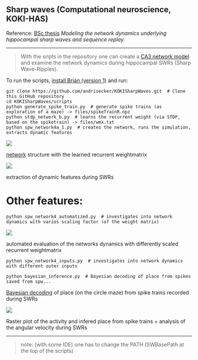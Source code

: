 ## Sharp waves (Computational neuroscience, KOKI-HAS)

Reference: [BSc thesis](https://drive.google.com/drive/folders/0B089tpx89mdXdjdkbk9JSjBjMDQ) *Modeling the network dynamics underlying hippocampal sharp waves and sequence replay.*

------------------------------------------------------

> With the sripts in the repository one can create a [CA3 network model](https://github.com/andrisecker/KOKISharpWaves/blob/master/CA3_network_model.pdf) and examine the network dynamics during hippocampal SWRs (Sharp Wave-Ripples).

To run the scripts, [install Brian (version 1)](http://brian.readthedocs.org/en/latest/installation.html) and run:

    git clone https://github.com/andrisecker/KOKISharpWaves.git  # Clone this GitHub repository
    cd KOKISharpWaves/scripts
    python generate_spike_train.py  # generate spike trains (as exploration of a maze) -> files/spikeTrainR.npz
    python stdp_network_b.py  # learns the recurrent weight (via STDP, based on the spiketrain) -> files/wmx.txt
    python spw_network4a_1.py  # creates the network, runs the simulation, extracts dynamic features

![](https://raw.githubusercontent.com/andrisecker/KOKISharpWaves/master/E-I_network.png)

[network](https://github.com/andrisecker/KOKISharpWaves/blob/master/CA3_network_model.pdf) structure with the learned recurrent weightmatrix

![](https://raw.githubusercontent.com/andrisecker/KOKISharpWaves/master/spw.png)

extraction of dynamic features during SWRs

# Other features:

    python spw_network4_automatized.py  # investigates into network dynamics with varios scaling factor (of the weight matrix)

![](https://raw.githubusercontent.com/andrisecker/KOKISharpWaves/master/autamated_evaluation.png)

automated evaluation of the networks dynamics with differently scaled recurrent weightmatrix

    python spw_network4_inputs.py  # investigates into network dynamics with different outer inputs

    python bayesian_inference.py  # Bayesian decoding of place from spikes saved from spw...

[Bayesian decoding](https://github.com/andrisecker/KOKISharpWaves/blob/master/Bayesian_inference.pdf) of place (on the circle maze) from spike trains recorded during SWRs

![](https://raw.githubusercontent.com/andrisecker/KOKISharpWaves/master/bayesian_decoding.png)

Raster plot of the activity and infered place from spike trains + analysis of the angular velocity during SWRs

------------------------------------------------------

> note: (with some IDE) one has to change the PATH (SWBasePath at the top of the scripts)

